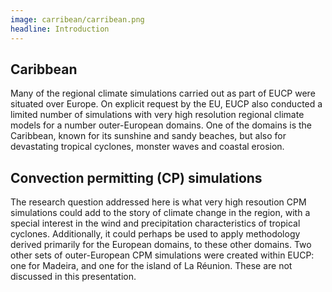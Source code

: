 ```yaml
---
image: carribean/carribean.png
headline: Introduction
---
```


## Caribbean

Many of the regional climate simulations carried out as part of EUCP were situated over Europe. On explicit request by the EU, EUCP also conducted a limited number of simulations with very high resolution regional climate models for a number outer-European domains. One of the domains is the Caribbean, known for its sunshine and sandy beaches, but also for devastating tropical cyclones, monster waves and coastal erosion.


## Convection permitting (CP) simulations

The research question addressed here is what very high resoution CPM simulations could add to the story of climate change in the region, with a special interest in the wind and precipitation characteristics of tropical cyclones. Additionally, it could perhaps be used to apply methodology derived primarily for the European domains, to these other domains. Two other sets of outer-European CPM simulations were created within EUCP: one for Madeira, and one for the island of La Réunion. These are not discussed in this presentation.